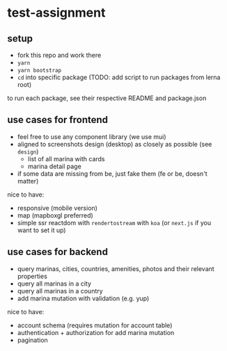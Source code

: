 # test-assignment

## setup

- fork this repo and work there
- `yarn`
- `yarn bootstrap`
- `cd` into specific package (TODO: add script to run packages from lerna root)

to run each package, see their respective README and package.json

## use cases for frontend

- feel free to use any component library (we use mui)
- aligned to screenshots design (desktop) as closely as possible (see `design`)
    - list of all marina with cards
    - marina detail page
- if some data are missing from be, just fake them (fe or be, doesn't matter)

nice to have:

- responsive (mobile version)
- map (mapboxgl preferred)
- simple ssr reactdom with `rendertostream` with `koa` (or `next.js` if you want to set it up)

## use cases for backend

- query marinas, cities, countries, amenities, photos and their relevant properties
- query all marinas in a city
- query all marinas in a country
- add marina mutation with validation (e.g. yup)

nice to have:

- account schema (requires mutation for account table)
- authentication + authorization for add marina mutation
- pagination

